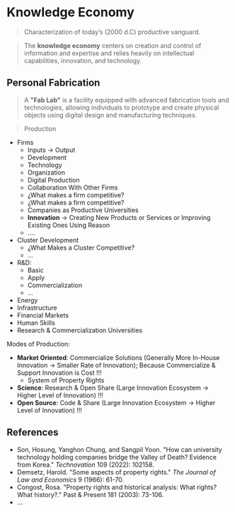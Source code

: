 # Knowledge Economy

> Characterization of today’s (2000 d.C) productive vanguard.
> 

> The **knowledge economy** centers on  creation and control of information and expertise and relies heavily on intellectual capabilities, innovation, and technology.
> 

## Personal Fabrication

> A **"Fab Lab"** is a facility equipped with advanced fabrication tools and technologies, allowing individuals to prototype and create physical objects using digital design and manufacturing techniques.
> 

> Production
> 

- Firms
    - Inputs → Output
    - Development
    - Technology
    - Organization
    - Digital Production
    - Collaboration With Other Firms
    - ¿What makes a firm competitive?
    - ¿What makes a firm competitive?
    - Companies as Productive Universities
    - **Innovation** → Creating  New Products or Services or Improving Existing Ones Using Reason
    - ….
- Cluster Development
    - ¿What Makes a Cluster Competitive?
    - …
- R&D:
    - Basic
    - Apply
    - Commercialization
    - …
- Energy
- Infrastructure
- Financial Markets
- Human Skills
- Research & Commercialization Universities

Modes of Production:

- **Market Oriented**: Commercialize Solutions  (Generally More In-House Innovation → Smaller Rate of Innovation); Because Commercialize & Support Innovation is Cost !!!
    - System of Property Rights
- **Science**: Research & Open Share  (Large Innovation Ecosystem → Higher Level of Innovation) !!!
- **Open Source**: Code & Share (Large Innovation Ecosystem → Higher Level of Innovation)  !!!

## References

- Son, Hosung, Yanghon Chung, and Sangpil Yoon. "How can university  technology holding companies bridge the Valley of Death? Evidence from  Korea." *Technovation* 109 (2022): 102158.
- Demsetz, Harold. "Some aspects of property rights." *The Journal of Law and Economics* 9 (1966): 61-70.
- Congost, Rosa. "Property rights and historical analysis: What rights? What history?." Past & Present 181 (2003): 73-106.
- …
